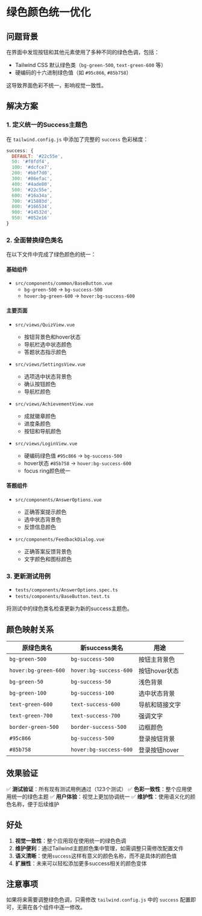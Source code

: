 # 绿色颜色统一优化

## 问题背景

在界面中发现按钮和其他元素使用了多种不同的绿色色调，包括：
- Tailwind CSS 默认绿色类（`bg-green-500`, `text-green-600` 等）
- 硬编码的十六进制绿色值（如 `#95c866`, `#85b758`）

这导致界面色彩不统一，影响视觉一致性。

## 解决方案

### 1. 定义统一的Success主题色

在 `tailwind.config.js` 中添加了完整的 `success` 色彩梯度：

```javascript
success: {
  DEFAULT: '#22c55e',
  50: '#f0fdf4',
  100: '#dcfce7',
  200: '#bbf7d0',
  300: '#86efac',
  400: '#4ade80',
  500: '#22c55e',
  600: '#16a34a',
  700: '#15803d',
  800: '#166534',
  900: '#14532d',
  950: '#052e16'
}
```

### 2. 全面替换绿色类名

在以下文件中完成了绿色颜色的统一：

#### 基础组件
- `src/components/common/BaseButton.vue`
  - `bg-green-500` → `bg-success-500`
  - `hover:bg-green-600` → `hover:bg-success-600`

#### 主要页面
- `src/views/QuizView.vue`
  - 按钮背景色和hover状态
  - 导航栏选中状态颜色
  - 答题状态指示颜色

- `src/views/SettingsView.vue`
  - 选项选中状态背景色
  - 确认按钮颜色
  - 导航栏颜色

- `src/views/AchievementView.vue`
  - 成就徽章颜色
  - 进度条颜色
  - 按钮和导航颜色

- `src/views/LoginView.vue`
  - 硬编码绿色值 `#95c866` → `bg-success-500`
  - hover状态 `#85b758` → `hover:bg-success-600`
  - focus ring颜色统一

#### 答题组件
- `src/components/AnswerOptions.vue`
  - 正确答案提示颜色
  - 选中状态背景色
  - 反馈信息颜色

- `src/components/FeedbackDialog.vue`
  - 正确答案反馈背景色
  - 文字颜色和图标颜色

### 3. 更新测试用例

- `tests/components/AnswerOptions.spec.ts`
- `tests/components/BaseButton.test.ts`

将测试中的绿色类名检查更新为新的success主题色。

## 颜色映射关系

| 原绿色类名 | 新success类名 | 用途 |
|-----------|--------------|------|
| `bg-green-500` | `bg-success-500` | 按钮主背景色 |
| `hover:bg-green-600` | `hover:bg-success-600` | 按钮hover状态 |
| `bg-green-50` | `bg-success-50` | 浅色背景 |
| `bg-green-100` | `bg-success-100` | 选中状态背景 |
| `text-green-600` | `text-success-600` | 导航和链接文字 |
| `text-green-700` | `text-success-700` | 强调文字 |
| `border-green-500` | `border-success-500` | 边框颜色 |
| `#95c866` | `bg-success-500` | 登录按钮背景 |
| `#85b758` | `hover:bg-success-600` | 登录按钮hover |

## 效果验证

✅ **测试验证**：所有现有测试用例通过（123个测试）
✅ **色彩一致性**：整个应用使用统一的绿色主题
✅ **用户体验**：视觉上更加协调统一
✅ **维护性**：使用语义化的颜色名称，便于后续维护

## 好处

1. **视觉一致性**：整个应用现在使用统一的绿色色调
2. **维护便利**：通过Tailwind主题颜色集中管理，如需调整只需修改配置文件
3. **语义清晰**：使用`success`这样有意义的颜色名称，而不是具体的颜色值
4. **扩展性**：未来可以轻松添加更多success相关的颜色变体

## 注意事项

如果将来需要调整绿色色调，只需修改 `tailwind.config.js` 中的 `success` 配置即可，无需在各个组件中逐一修改。 